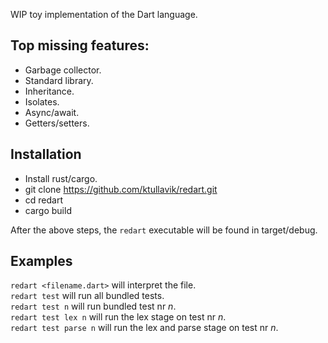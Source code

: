 
WIP toy implementation of the Dart language.

## Top missing features:

* Garbage collector.
* Standard library.
* Inheritance.
* Isolates.
* Async/await.
* Getters/setters.


## Installation

* Install rust/cargo.
* git clone https://github.com/ktullavik/redart.git
* cd redart
* cargo build

After the above steps, the `redart` executable will be found in target/debug.  

## Examples
`redart <filename.dart>` will interpret the file.  
`redart test` will run all bundled tests.  
`redart test n` will run bundled test nr *n*.   
`redart test lex n` will run the lex stage on test nr *n*.  
`redart test parse n` will run the lex and parse stage on test nr *n*.

